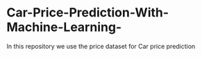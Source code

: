 # Car-Price-Prediction-With-Machine-Learning-
In this repository we use the price dataset for Car price prediction 
